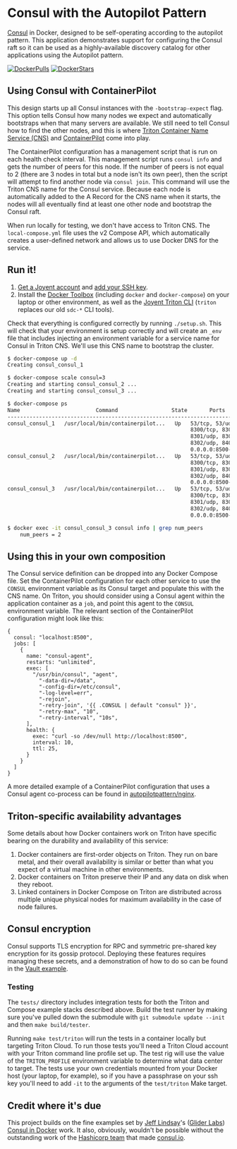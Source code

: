 # Consul with the Autopilot Pattern

[Consul](http://www.consul.io/) in Docker, designed to be self-operating according to the autopilot pattern. This application demonstrates support for configuring the Consul raft so it can be used as a highly-available discovery catalog for other applications using the Autopilot pattern.

[![DockerPulls](https://img.shields.io/docker/pulls/autopilotpattern/consul.svg)](https://registry.hub.docker.com/u/autopilotpattern/consul/)
[![DockerStars](https://img.shields.io/docker/stars/autopilotpattern/consul.svg)](https://registry.hub.docker.com/u/autopilotpattern/consul/)

## Using Consul with ContainerPilot

This design starts up all Consul instances with the `-bootstrap-expect` flag. This option tells Consul how many nodes we expect and automatically bootstraps when that many servers are available. We still need to tell Consul how to find the other nodes, and this is where [Triton Container Name Service (CNS)](https://docs.joyent.com/public-cloud/network/cns) and [ContainerPilot](https://joyent.com/containerpilot) come into play.

The ContainerPilot configuration has a management script that is run on each health check interval. This management script runs `consul info` and gets the number of peers for this node. If the number of peers is not equal to 2 (there are 3 nodes in total but a node isn't its own peer), then the script will attempt to find another node via `consul join`. This command will use the Triton CNS name for the Consul service. Because each node is automatically added to the A Record for the CNS name when it starts, the nodes will all eventually find at least one other node and bootstrap the Consul raft.

When run locally for testing, we don't have access to Triton CNS. The `local-compose.yml` file uses the v2 Compose API, which automatically creates a user-defined network and allows us to use Docker DNS for the service.

## Run it!

1. [Get a Joyent account](https://my.joyent.com/landing/signup/) and [add your SSH key](https://docs.joyent.com/public-cloud/getting-started).
1. Install the [Docker Toolbox](https://docs.docker.com/installation/mac/) (including `docker` and `docker-compose`) on your laptop or other environment, as well as the [Joyent Triton CLI](https://www.joyent.com/blog/introducing-the-triton-command-line-tool) (`triton` replaces our old `sdc-*` CLI tools).

Check that everything is configured correctly by running `./setup.sh`. This will check that your environment is setup correctly and will create an `_env` file that includes injecting an environment variable for a service name for Consul in Triton CNS. We'll use this CNS name to bootstrap the cluster.

```bash
$ docker-compose up -d
Creating consul_consul_1

$ docker-compose scale consul=3
Creating and starting consul_consul_2 ...
Creating and starting consul_consul_3 ...

$ docker-compose ps
Name                        Command                 State       Ports
--------------------------------------------------------------------------------
consul_consul_1   /usr/local/bin/containerpilot...   Up   53/tcp, 53/udp,
                                                          8300/tcp, 8301/tcp,
                                                          8301/udp, 8302/tcp,
                                                          8302/udp, 8400/tcp,
                                                          0.0.0.0:8500->8500/tcp
consul_consul_2   /usr/local/bin/containerpilot...   Up   53/tcp, 53/udp,
                                                          8300/tcp, 8301/tcp,
                                                          8301/udp, 8302/tcp,
                                                          8302/udp, 8400/tcp,
                                                          0.0.0.0:8500->8500/tcp
consul_consul_3   /usr/local/bin/containerpilot...   Up   53/tcp, 53/udp,
                                                          8300/tcp, 8301/tcp,
                                                          8301/udp, 8302/tcp,
                                                          8302/udp, 8400/tcp,
                                                          0.0.0.0:8500->8500/tcp

$ docker exec -it consul_consul_3 consul info | grep num_peers
    num_peers = 2

```


## Using this in your own composition

The Consul service definition can be dropped into any Docker Compose file. Set the ContainerPilot configuration for each other service to use the `CONSUL` environment variable as its Consul target and populate this with the CNS name. On Triton, you should consider using a Consul agent within the application container as a `job`, and point this agent to the `CONSUL` environment variable. The relevant section of the ContainerPilot configuration might look like this:

```json5
{
  consul: "localhost:8500",
  jobs: [
    {
      name: "consul-agent",
      restarts: "unlimited",
      exec: [
        "/usr/bin/consul", "agent",
          "-data-dir=/data",
          "-config-dir=/etc/consul",
          "-log-level=err",
          "-rejoin",
          "-retry-join", '{{ .CONSUL | default "consul" }}',
          "-retry-max", "10",
          "-retry-interval", "10s",
      ],
      health: {
        exec: "curl -so /dev/null http://localhost:8500",
        interval: 10,
        ttl: 25,
      }
    }
  ]
}
```

A more detailed example of a ContainerPilot configuration that uses a Consul agent co-process can be found in [autopilotpattern/nginx](https://github.com/autopilotpattern/nginx).

## Triton-specific availability advantages

Some details about how Docker containers work on Triton have specific bearing on the durability and availability of this service:

1. Docker containers are first-order objects on Triton. They run on bare metal, and their overall availability is similar or better than what you expect of a virtual machine in other environments.
1. Docker containers on Triton preserve their IP and any data on disk when they reboot.
1. Linked containers in Docker Compose on Triton are distributed across multiple unique physical nodes for maximum availability in the case of  node failures.

## Consul encryption

Consul supports TLS encryption for RPC and symmetric pre-shared key encryption for its gossip protocol. Deploying these features requires managing these secrets, and a demonstration of how to do so can be found in the [Vault example](https://github.com/autopilotpattern/vault).

### Testing

The `tests/` directory includes integration tests for both the Triton and Compose example stacks described above. Build the test runner by making sure you've pulled down the submodule with `git submodule update --init` and then `make build/tester`.

Running `make test/triton` will run the tests in a container locally but targeting Triton Cloud. To run those tests you'll need a Triton Cloud account with your Triton command line profile set up. The test rig will use the value of the `TRITON_PROFILE` environment variable to determine what data center to target. The tests use your own credentials mounted from your Docker host (your laptop, for example), so if you have a passphrase on your ssh key you'll need to add `-it` to the arguments of the `test/triton` Make target.

## Credit where it's due

This project builds on the fine examples set by [Jeff Lindsay](https://github.com/progrium)'s ([Glider Labs](https://github.com/gliderlabs)) [Consul in Docker](https://github.com/gliderlabs/docker-consul/tree/legacy) work. It also, obviously, wouldn't be possible without the outstanding work of the [Hashicorp team](https://hashicorp.com) that made [consul.io](https://www.consul.io).
